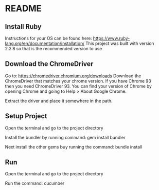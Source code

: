 # README

## Install Ruby
Instructions for your OS can be found here: https://www.ruby-lang.org/en/documentation/installation/
This project was built with version 2.3.8 so that is the recommended version to use

## Download the ChromeDriver
Go to: https://chromedriver.chromium.org/downloads
Download the ChromeDriver that matches your chrome version. If you have Chrome 93 then you need ChromeDriver 93. 
You can find your version of Chrome by opening Chrome and going to Help > About Google Chrome.

Extract the driver and place it somewhere in the path.  


## Setup Project
Open the terminal and go to the project directory

Install the bundler by running command:
gem install bundler


Next install the other gems buy running the command: bundle install
## Run
Open the terminal and go to the project directory

Run the command: cucumber

